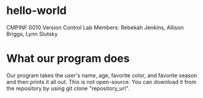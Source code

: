 # hello-world
CMPINF 0010 Version Control Lab
Members: Rebekah Jenkins, Allison Briggs, Lynn Slutsky

# What our program does
Our program takes the user's name, age, favorite color, and favorite season and then prints it all out. This is not open-source. You can download it from the repository by using git clone "repository_url".
